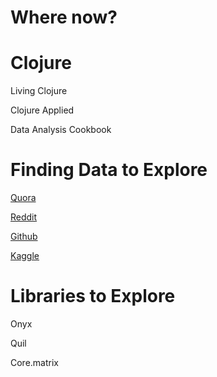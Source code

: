 # Where now?


# Clojure

Living Clojure

Clojure Applied

Data Analysis Cookbook


# Finding Data to Explore

[Quora](http://www.quora.com/Where-can-I-find-large-datasets-open-to-the-public)

[Reddit](https://www.reddit.com/r/datasets/top/?sort=top&t=all)

[Github](http://vincentarelbundock.github.io/Rdatasets/datasets.html)

[Kaggle](https://www.kaggle.com/)


# Libraries to Explore

Onyx

Quil

Core.matrix
